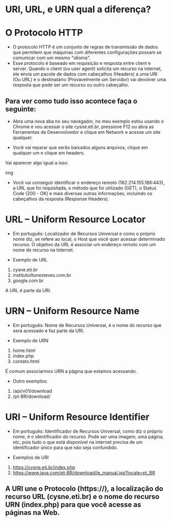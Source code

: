 # URI, URL, e URN qual a diferença?

# O Protocolo HTTP

* O protocolo HTTP é um conjunto de regras de transmissão de dados que permitem que máquinas com diferentes configurações possam se comunicar com um mesmo "idioma". 
* Esse protocolo é baseado em requisição e resposta entre client e server. Quando o client (ou user agent) solicita um recurso na internet, ele envia um pacote de dados com cabeçalhos (Headers) a uma URI (Ou URL) e o destinatário (Provavelmente um Servidor) vai devolver uma resposta que pode ser um recurso ou outro cabeçalho.

## Para ver como tudo isso acontece faça o seguinte:

* Abra uma nova aba no seu navegador, no meu exemplo estou usando o Chrome e vou acessar o site cysne.eti.br, pressione F12 ou abra as Ferramentas de Desenvolvedor e clique em Network e acesse um site qualquer.

* Você vai reparar que serão baixados alguns arquivos, clique em qualquer um e clique em headers. 

Vai aparecer algo igual a isso:

img

* Você vai conseguir identificar o endereço remoto (162.214.155.186:443), a URL que foi requisitada, o método que foi utilizado (GET), o Status Code (200 - OK) e mais diversas outras informações, incluindo os cabeçalhos da resposta (Response Headers).

# URL – Uniform Resource Locator

* Em português: Localizador de Recursos Universal e como o próprio nome diz, se refere ao local, o Host que você quer acessar determinado recurso. O objetivo da URL é associar um endereço remoto com um nome de recurso na Internet.

* Exemplo de URL
1. cysne.eti.br
1. institutoiltonesteves.com.br
1. google.com.br

A URL é parte da URI.

# URN – Uniform Resource Name

* Em português: Nome de Recursos Universal, é o nome do recurso que será acessado e faz parte da URI.

* Exemplo de URN
1. home.html
1. index.php
1. contato.html

É comum associarmos URN a página que estamos acessando.

* Outro exemplos:
1. /api/v01/download
1. /pt-BR/download/

# URI – Uniform Resource Identifier

* Em português: Identificador de Recursos Universal, como diz o próprio nome, é o identificador do recurso. Pode ser uma imagem, uma página, etc, pois tudo o que está disponível na internet precisa de um identificador único para que não seja confundido.

* Exemplos de URI
1. https://cysne.eti.br/index.php
1. https://www.java.com/pt-BR/download/ie_manual.jsp?locale=pt_BR

## A URI une o Protocolo (https://), a localização do recurso URL (cysne.eti.br) e o nome do recurso URN (index.php) para que você acesse as páginas na Web.
